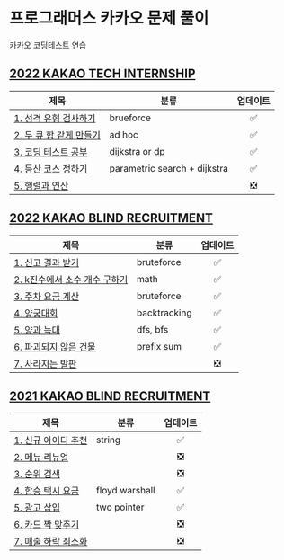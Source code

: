 # **프로그래머스 카카오 문제 풀이**

카카오 코딩테스트 연습

## **[2022 KAKAO TECH INTERNSHIP](https://school.programmers.co.kr/learn/challenges?page=1&partIds=31236)**

|<center>제목</center>|<center>분류</center>|<center>업데이트</center>|
|:---|:---|:---:|
|[1. 성격 유형 검사하기](./2022%20KAKAO%20TECH%20INTERNSHIP/1.%20%EC%84%B1%EA%B2%A9%20%EC%9C%A0%ED%98%95%20%EA%B2%80%EC%82%AC%ED%95%98%EA%B8%B0.md)|brueforce|✅|
|[2. 두 큐 합 같게 만들기](./2022%20KAKAO%20TECH%20INTERNSHIP/2.%20%EB%91%90%20%ED%81%90%20%ED%95%A9%20%EA%B0%99%EA%B2%8C%20%EB%A7%8C%EB%93%A4%EA%B8%B0.md)|ad hoc|✅|
|[3. 코딩 테스트 공부](./2022%20KAKAO%20TECH%20INTERNSHIP//3.%20%EC%BD%94%EB%94%A9%20%ED%85%8C%EC%8A%A4%ED%8A%B8%20%EA%B3%B5%EB%B6%80.md)|dijkstra or dp |✅|
|[4. 등산 코스 정하기](./2022%20KAKAO%20TECH%20INTERNSHIP/4.%20%EB%93%B1%EC%82%B0%20%EC%BD%94%EC%8A%A4%20%EC%A0%95%ED%95%98%EA%B8%B0.md)|parametric search + dijkstra|✅|
|[5. 행렬과 연산](./2022%20KAKAO%20TECH%20INTERNSHIP/5.%20%ED%96%89%EB%A0%AC%EA%B3%BC%20%EC%97%B0%EC%82%B0.md)||❎|

## **[2022 KAKAO BLIND RECRUITMENT](https://school.programmers.co.kr/learn/challenges?page=1&partIds=25448)**

|<center>제목</center>|<center>분류</center>|<center>업데이트</center>|
|:---|:---|:---:|
|[1. 신고 결과 받기](./2022%20KAKAO%20BLIND%20RECRUITMENT/1.%20%EC%8B%A0%EA%B3%A0%20%EA%B2%B0%EA%B3%BC%20%EB%B0%9B%EA%B8%B0.md)|bruteforce|✅|
|[2. k진수에서 소수 개수 구하기](./2022%20KAKAO%20BLIND%20RECRUITMENT/2.%20k%EC%A7%84%EC%88%98%EC%97%90%EC%84%9C%20%EC%86%8C%EC%88%98%20%EA%B0%9C%EC%88%98%20%EA%B5%AC%ED%95%98%EA%B8%B0.md)|math|✅|
|[3. 주차 요금 계산](./2022%20KAKAO%20BLIND%20RECRUITMENT/3.%20%EC%A3%BC%EC%B0%A8%20%EC%9A%94%EA%B8%88%20%EA%B3%84%EC%82%B0.md)|bruteforce|✅|
|[4. 양궁대회](./2022%20KAKAO%20BLIND%20RECRUITMENT/4.%20%EC%96%91%EA%B6%81%EB%8C%80%ED%9A%8C.md)|backtracking|✅|
|[5. 양과 늑대](./2022%20KAKAO%20BLIND%20RECRUITMENT/5.%20%EC%96%91%EA%B3%BC%20%EB%8A%91%EB%8C%80.md)|dfs, bfs|✅|
|[6. 파괴되지 않은 건물](./2022%20KAKAO%20BLIND%20RECRUITMENT/6.%20%ED%8C%8C%EA%B4%B4%EB%90%98%EC%A7%80%20%EC%95%8A%EC%9D%80%20%EA%B1%B4%EB%AC%BC.md)|prefix sum|✅|
|[7. 사라지는 발판](./2022%20KAKAO%20BLIND%20RECRUITMENT/7.%20%EC%82%AC%EB%9D%BC%EC%A7%80%EB%8A%94%20%EB%B0%9C%ED%8C%90.md)||❎|

## **[2021 KAKAO BLIND RECRUITMENT](https://school.programmers.co.kr/learn/challenges?page=1&partIds=20069)**

|<center>제목</center>|<center>분류</center>|<center>업데이트</center>|
|:---|:---|:---:|
|[1. 신규 아이디 추천](./2021%20KAKAO%20BLIND%20RECRUITMENT/1.%20%EC%8B%A0%EA%B7%9C%20%EC%95%84%EC%9D%B4%EB%94%94%20%EC%B6%94%EC%B2%9C.md)|string|✅|
|[2. 메뉴 리뉴얼](./2021%20KAKAO%20BLIND%20RECRUITMENT/2.%20%EB%A9%94%EB%89%B4%20%EB%A6%AC%EB%89%B4%EC%96%BC.md)| |❎|
|[3. 순위 검색](./2021%20KAKAO%20BLIND%20RECRUITMENT/3.%20%EC%88%9C%EC%9C%84%20%EA%B2%80%EC%83%89.md)| |❎|
|[4. 합승 택시 요금](./2021%20KAKAO%20BLIND%20RECRUITMENT/./4.%20%ED%95%A9%EC%8A%B9%20%ED%83%9C%EC%8B%9C%20%EC%9A%94%EA%B8%88.md)|floyd warshall|✅|
|[5. 광고 삽입](./2021%20KAKAO%20BLIND%20RECRUITMENT/5.%20%EA%B4%91%EA%B3%A0%20%EC%82%BD%EC%9E%85.md)|two pointer|✅|
|[6. 카드 짝 맞추기](./2021%20KAKAO%20BLIND%20RECRUITMENT/6.%20%EC%B9%B4%EB%93%9C%20%EC%A7%9D%20%EB%A7%9E%EC%B6%94%EA%B8%B0.md)| |❎|
|[7. 매출 하락 최소화](./2021%20KAKAO%20BLIND%20RECRUITMENT/7.%20%EB%A7%A4%EC%B6%9C%20%ED%95%98%EB%9D%BD%20%EC%B5%9C%EC%86%8C%ED%99%94.md)| |❎|
